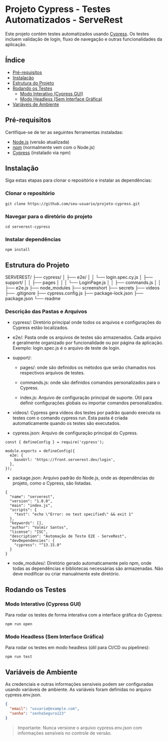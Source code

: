 # Projeto Cypress - Testes Automatizados - ServeRest
   Este projeto contém testes automatizados usando [Cypress](https://www.cypress.io/). Os testes incluem validação de login, fluxo de navegação e outras funcionalidades da aplicação.

## Índice

- [Pré-requisitos](#pré-requisitos)
- [Instalação](#instalação)
- [Estrutura do Projeto](#estrutura-do-projeto)
- [Rodando os Testes](#rodando-os-testes)
  - [Modo Interativo (Cypress GUI)](#modo-interativo-cypress-gui)
  - [Modo Headless (Sem Interface Gráfica)](#modo-headless-sem-interface-gráfica)
- [Variáveis de Ambiente](#variáveis-de-ambiente)

## Pré-requisitos

Certifique-se de ter as seguintes ferramentas instaladas:

- [Node.js](https://nodejs.org/en/) (versão atualizada)
- [npm](https://www.npmjs.com/) (normalmente vem com o Node.js)
- [Cypress](https://www.cypress.io/) (instalado via npm)

## Instalação

Siga estas etapas para clonar o repositório e instalar as dependências:

### Clonar o repositório
```
git clone https://github.com/seu-usuario/projeto-cypress.git
```
### Navegar para o diretório do projeto
```
cd serverest-cypress
```
### Instalar dependências
```
npm install
```
## Estrutura do Projeto

SERVEREST/
├── cypress/
│   ├── e2e/
│   │   └── login.spec.cy.js
│   ├── support/
│   │   ├── pages
│   │   │   └── LoginPage.js
│   │   ├── commands.js
│   │   ├── e2e.js
├── node_modules
├── screenshort
├── secrets
├── videos
├── .gitignore
├── cypress.config.js
├── package-lock.json
├── package.json
└── readme

### Descrição das Pastas e Arquivos

- cypress/: Diretório principal onde todos os arquivos e configurações do Cypress estão localizados.

- e2e/: Pasta onde os arquivos de testes são armazenados. Cada arquivo é geralmente organizado por funcionalidade ou por página da aplicação. Exemplo: login.spec.js é o arquivo de teste de login.

- support/:
    
    - pages/: onde são definidos os métodos que serão chamados nos respectivos arquivos de testes.
    
    - commands.js: onde são definidos comandos personalizados para o Cypress.
    
    - index.js: Arquivo de configuração principal de suporte. Útil para definir configurações globais ou importar comandos personalizados.
- videos/: Cypress gera vídeos dos testes por padrão quando executa os testes com o comando cypress run. Esta pasta é criada automaticamente quando os testes são executados.

- cypress.json: Arquivo de configuração principal do Cypress.
```
const { defineConfig } = require('cypress');

module.exports = defineConfig({
  e2e: {
    baseUrl: 'https://front.serverest.dev/login', 
  },
});
```

- package.json: Arquivo padrão do Node.js, onde as dependências do projeto, como o Cypress, são listadas.
```
{
  "name": "serverest",
  "version": "1.0.0",
  "main": "index.js",
  "scripts": {
    "test": "echo \"Error: no test specified\" && exit 1"
  },
  "keywords": [],
  "author": "Valmir Santos",
  "license": "ISC",
  "description": "Automação de Teste E2E - ServeRest",
  "devDependencies": {
    "cypress": "^13.15.0"
  }
}
```

- node_modules/: Diretório gerado automaticamente pelo npm, onde todas as dependências e bibliotecas necessárias são armazenadas. Não deve modificar ou criar manualmente este diretório.

## Rodando os Testes

### Modo Interativo (Cypress GUI)
Para rodar os testes de forma interativa com a interface gráfica do Cypress:
```
npm run open
```
### Modo Headless (Sem Interface Gráfica)
Para rodar os testes em modo headless (útil para CI/CD ou pipelines):
```
npm run test
```

## Variáveis de Ambiente
As credenciais e outras informações sensíveis podem ser configuradas usando variáveis de ambiente. 
As variáveis foram definidas no arquivo cypress.env.json.

```json
{
  "email": "usuario@example.com",
  "senha": "senhaSegura123"
}
```
> Importante: Nunca versione o arquivo cypress.env.json com informações sensíveis no controle de versão.







